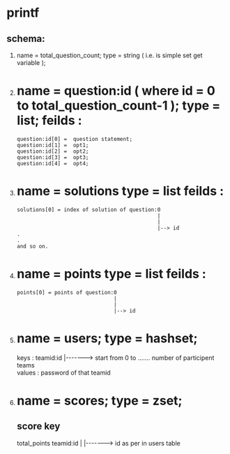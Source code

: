 printf
======


schema:
---------------------------------------------------------------------------------------------------------

1)  name = total_question_count;
	type = string ( i.e. is simple set get variable );

2)  name = question:id ( where id = 0 to total_question_count-1 );
	type = list;
	feilds :
	=====================================================================

		question:id[0] =  question statement;
		question:id[1] =  opt1;
		question:id[2] =  opt2;
		question:id[3] =  opt3;
		question:id[4] =  opt4;

3)  name = solutions
	type = list
	feilds :
	=====================================================================
		solutions[0] = index of solution of question:0
													 |
													 |
													 |--> id 
		.
		.
		and so on.

4)  name = points
	type = list
	feilds :
	=====================================================================

		points[0] = points of question:0
									   |
									   |
									   |--> id

5)  name = users;
	type = hashset;
	=====================================================================

	keys : teamid:id
				   |------->   start from 0 to ....... number of participent teams   
	values : password of that teamid


6)  name = scores;
	type = zset;
	=====================================================================

	score                 key
	---------------------------------------------
	total_points          teamid:id
								 |
								 |------->   id as per in users table